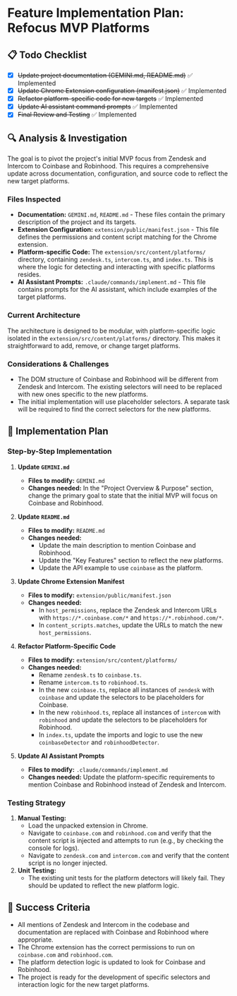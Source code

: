 # Feature Implementation Plan: Refocus MVP Platforms

## 📋 Todo Checklist
- [x] ~~Update project documentation (GEMINI.md, README.md)~~ ✅ Implemented
- [x] ~~Update Chrome Extension configuration (manifest.json)~~ ✅ Implemented
- [x] ~~Refactor platform-specific code for new targets~~ ✅ Implemented
- [x] ~~Update AI assistant command prompts~~ ✅ Implemented
- [x] ~~Final Review and Testing~~ ✅ Implemented

## 🔍 Analysis & Investigation

The goal is to pivot the project's initial MVP focus from Zendesk and Intercom to Coinbase and Robinhood. This requires a comprehensive update across documentation, configuration, and source code to reflect the new target platforms.

### Files Inspected
- **Documentation:** `GEMINI.md`, `README.md` - These files contain the primary description of the project and its targets.
- **Extension Configuration:** `extension/public/manifest.json` - This file defines the permissions and content script matching for the Chrome extension.
- **Platform-specific Code:** The `extension/src/content/platforms/` directory, containing `zendesk.ts`, `intercom.ts`, and `index.ts`. This is where the logic for detecting and interacting with specific platforms resides.
- **AI Assistant Prompts:** `.claude/commands/implement.md` - This file contains prompts for the AI assistant, which include examples of the target platforms.

### Current Architecture
The architecture is designed to be modular, with platform-specific logic isolated in the `extension/src/content/platforms/` directory. This makes it straightforward to add, remove, or change target platforms.

### Considerations & Challenges
- The DOM structure of Coinbase and Robinhood will be different from Zendesk and Intercom. The existing selectors will need to be replaced with new ones specific to the new platforms.
- The initial implementation will use placeholder selectors. A separate task will be required to find the correct selectors for the new platforms.

## 📝 Implementation Plan

### Step-by-Step Implementation

1.  **Update `GEMINI.md`**
    *   **Files to modify:** `GEMINI.md`
    *   **Changes needed:** In the "Project Overview & Purpose" section, change the primary goal to state that the initial MVP will focus on Coinbase and Robinhood.

2.  **Update `README.md`**
    *   **Files to modify:** `README.md`
    *   **Changes needed:**
        *   Update the main description to mention Coinbase and Robinhood.
        *   Update the "Key Features" section to reflect the new platforms.
        *   Update the API example to use `coinbase` as the platform.

3.  **Update Chrome Extension Manifest**
    *   **Files to modify:** `extension/public/manifest.json`
    *   **Changes needed:**
        *   In `host_permissions`, replace the Zendesk and Intercom URLs with `https://*.coinbase.com/*` and `https://*.robinhood.com/*`.
        *   In `content_scripts.matches`, update the URLs to match the new `host_permissions`.

4.  **Refactor Platform-Specific Code**
    *   **Files to modify:** `extension/src/content/platforms/`
    *   **Changes needed:**
        *   Rename `zendesk.ts` to `coinbase.ts`.
        *   Rename `intercom.ts` to `robinhood.ts`.
        *   In the new `coinbase.ts`, replace all instances of `zendesk` with `coinbase` and update the selectors to be placeholders for Coinbase.
        *   In the new `robinhood.ts`, replace all instances of `intercom` with `robinhood` and update the selectors to be placeholders for Robinhood.
        *   In `index.ts`, update the imports and logic to use the new `coinbaseDetector` and `robinhoodDetector`.

5.  **Update AI Assistant Prompts**
    *   **Files to modify:** `.claude/commands/implement.md`
    *   **Changes needed:** Update the platform-specific requirements to mention Coinbase and Robinhood instead of Zendesk and Intercom.

### Testing Strategy

1.  **Manual Testing:**
    *   Load the unpacked extension in Chrome.
    *   Navigate to `coinbase.com` and `robinhood.com` and verify that the content script is injected and attempts to run (e.g., by checking the console for logs).
    *   Navigate to `zendesk.com` and `intercom.com` and verify that the content script is no longer injected.
2.  **Unit Testing:**
    *   The existing unit tests for the platform detectors will likely fail. They should be updated to reflect the new platform logic.

## 🎯 Success Criteria

- All mentions of Zendesk and Intercom in the codebase and documentation are replaced with Coinbase and Robinhood where appropriate.
- The Chrome extension has the correct permissions to run on `coinbase.com` and `robinhood.com`.
- The platform detection logic is updated to look for Coinbase and Robinhood.
- The project is ready for the development of specific selectors and interaction logic for the new target platforms.
